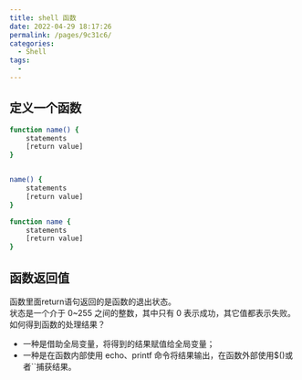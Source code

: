 ```yaml
---
title: shell 函数
date: 2022-04-29 18:17:26
permalink: /pages/9c31c6/
categories:
  - Shell
tags:
  - 
---
```

## 定义一个函数
```sh
function name() {
    statements
    [return value]
}


name() {
    statements
    [return value]
}

function name {
    statements
    [return value]
}
```

## 函数返回值
函数里面return语句返回的是函数的退出状态。  
状态是一个介于 0~255 之间的整数，其中只有 0 表示成功，其它值都表示失败。
如何得到函数的处理结果？
- 一种是借助全局变量，将得到的结果赋值给全局变量；
- 一种是在函数内部使用 echo、printf 命令将结果输出，在函数外部使用$()或者``捕获结果。